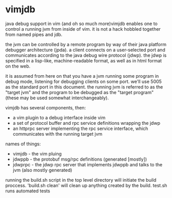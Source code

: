 vimjdb
======

java debug support in vim (and oh so much more)vimjdb enables one to control a
running jvm from inside of vim.  it is not a hack hobbled together from named
pipes and jdb.

the jvm can be controlled by a remote program by way of their java platform
debugger architecture (jpda). a client connects on a user-selected port and
communicates according to the java debug wire protocol (jdwp). the jdwp is
specified in a lisp-like, machine-readable format, as well as in html format on
the web.
 
it is assumed from here on that you have a jvm running some program in debug
mode, listening for debugging clients on some port. we'll use 5005 as the
standard port in this document. the running jvm is referred to as the "target
jvm" and the program to be debugged as the "target program" (these may be used
somewhat interchangeably).

vimjdb has several components, then:
 + a vim plugin to a debug interface inside vim 
 + a set of protocol buffer and rpc service definitions wrapping the jdwp
 + an httprpc server implementing the rpc service interface, which communicates
   with the running target jvm

names of things:
 + vimjdb - the vim pluing
 + jdwppb - the protobuf msg/rpc definitions (generated [mostly])
 + jdwprpc - the jdwp rpc server that implements jdwppb and talks to the jvm
             (also mostly generated)


running the build.sh script in the top level directory will initiate the build
proccess. 'build.sh clean' will clean up anything created by the build. test.sh
runs automated tests

